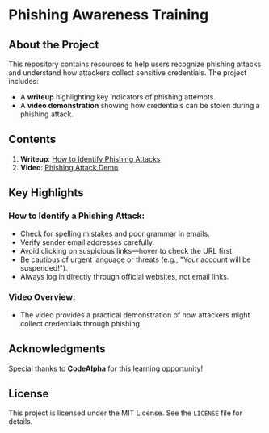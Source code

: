 # Phishing Awareness Training

## About the Project
This repository contains resources to help users recognize phishing attacks and understand how attackers collect sensitive credentials. The project includes:  
- A **writeup** highlighting key indicators of phishing attempts.  
- A **video demonstration** showing how credentials can be stolen during a phishing attack.  

## Contents
1. **Writeup**: [How to Identify Phishing Attacks](Writeup/How_to_Identify_Phishing_Attacks.md)  
2. **Video**: [Phishing Attack Demo](/main/Phishing_Attack_Demo.mp4)  

## Key Highlights
### How to Identify a Phishing Attack:
- Check for spelling mistakes and poor grammar in emails.
- Verify sender email addresses carefully.
- Avoid clicking on suspicious links—hover to check the URL first.
- Be cautious of urgent language or threats (e.g., "Your account will be suspended!").
- Always log in directly through official websites, not email links.

### Video Overview:
- The video provides a practical demonstration of how attackers might collect credentials through phishing.

## Acknowledgments
Special thanks to **CodeAlpha** for this learning opportunity!  

## License
This project is licensed under the MIT License. See the `LICENSE` file for details.

